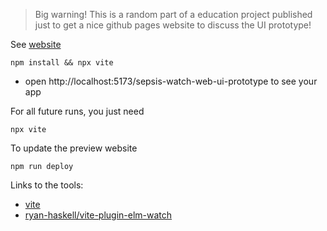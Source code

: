 > Big warning! This is a random part of a education project published just to get a nice github pages website to discuss the UI prototype!

See [website](https://github.com/lue-bird/sepsis-watch-web-ui-prototype/)

```shell
npm install && npx vite
```
  - open http://localhost:5173/sepsis-watch-web-ui-prototype to see your app

For all future runs, you just need
```shell
npx vite
```

To update the preview website
```shell
npm run deploy
```

Links to the tools:
  - [vite](https://vitejs.dev/)
  - [ryan-haskell/vite-plugin-elm-watch](https://github.com/ryan-haskell/vite-plugin-elm-watch)
